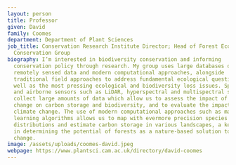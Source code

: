 ```yaml
---
layout: person
title: Professor
given: David
family: Coomes
department: Department of Plant Sciences
job_title: Conservation Research Institute Director; Head of Forest Ecology and
  Conservation Group
biography: I’m interested in biodiversity conservation and informing
  conservation policy through research. My group uses large databases of
  remotely sensed data and modern computational approaches, alongside
  traditional field approaches to address fundamental ecological questions as
  well as the most pressing ecological and biodiversity loss issues. Spaceborne
  and airborne sensors such as LiDAR, hyperspectral and multispectral sensors
  collect large amounts of data which allow us to assess the impact of land-use
  change on carbon storage and biodiversity, and to evaluate the impact of
  climate change. The use of modern computational approaches such as machine
  learning algorithms allows us to map with evermore precision species
  distributions and estimate carbon storage in various landscapes, a key factor
  in determining the potential of forests as a nature-based solution to climate
  change.
image: /assets/uploads/coomes-david.jpeg
webpage: https://www.plantsci.cam.ac.uk/directory/david-coomes
---
```

